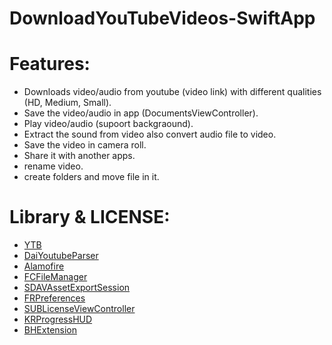 # DownloadYouTubeVideos-SwiftApp

# Features:
- Downloads video/audio from youtube (video link) with different qualities (HD, Medium, Small).
- Save the video/audio in app (DocumentsViewController).
- Play video/audio (supoort backgraound).
- Extract the sound from video also convert audio file to video.
- Save the video in camera roll.
- Share it with another apps.
- rename video.
- create folders and move file in it.

# Library & LICENSE:
- [YTB](https://github.com/ovrchk/YTB)
- [DaiYoutubeParser](https://github.com/DaidoujiChen/DaiYoutubeParser)
- [Alamofire](https://github.com/Alamofire/Alamofire)
- [FCFileManager](https://github.com/fabiocaccamo/FCFileManager)
- [SDAVAssetExportSession](https://github.com/rs/SDAVAssetExportSession)
- [FRPreferences](https://github.com/FouadRaheb/FRPreferences)
- [SUBLicenseViewController](https://github.com/insanj/SUBLicenseViewController)
- [KRProgressHUD](https://github.com/krimpedance/KRProgressHUD/)
- [BHExtension](https://github.com/BandarHL/BHExtension)
